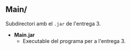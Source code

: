 ## Main/
Subdirectori amb el `.jar` de l'entrega 3.

- **Main.jar**
    - Executable del programa per a l'entrega 3.